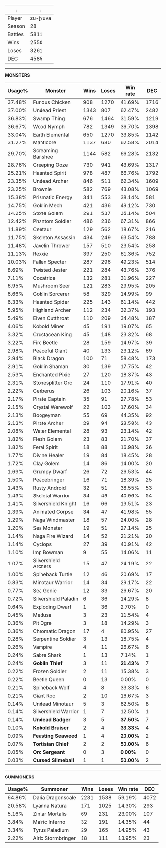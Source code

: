 .|.
|-|-
Player|zu-jyuva
Season|28
Battles|5811
Wins|2550
Loses|3261
DEC|4585

---
**MONSTERS**

Usage%|Monster|Wins|Loses|Win rate|DEC|
-|-|-|-|-|-|
37.48%|Furious Chicken|908|1270|41.69%|1716|
37.00%|Undead Priest|1343|807|62.47%|2482|
36.83%|Swamp Thing|676|1464|31.59%|1219|
36.67%|Wood Nymph|782|1349|36.70%|1398|
33.04%|Earth Elemental|650|1270|33.85%|1142|
31.27%|Manticore|1137|680|62.58%|2014|
29.70%|Screaming Banshee|1144|582|66.28%|2132|
28.76%|Creeping Ooze|730|941|43.69%|1317|
25.21%|Haunted Spirit|978|487|66.76%|1792|
23.35%|Undead Archer|846|511|62.34%|1609|
23.25%|Brownie|582|769|43.08%|1069|
15.38%|Prismatic Energy|341|553|38.14%|581|
14.75%|Goblin Mech|421|436|49.12%|730|
14.25%|Stone Golem|291|537|35.14%|504|
12.42%|Phantom Soldier|486|236|67.31%|866|
11.89%|Centaur|129|562|18.67%|216|
11.75%|Skeleton Assassin|434|249|63.54%|788|
11.48%|Javelin Thrower|157|510|23.54%|258|
11.13%|Rexxie|397|250|61.36%|752|
10.03%|Fallen Specter|287|296|49.23%|514|
8.69%|Twisted Jester|221|284|43.76%|376|
7.11%|Cocatrice|132|281|31.96%|227|
6.95%|Mushroom Seer|121|283|29.95%|205|
6.66%|Goblin Sorcerer|58|329|14.99%|99|
6.33%|Haunted Spider|225|143|61.14%|442|
5.95%|Highland Archer|112|234|32.37%|193|
5.49%|Elven Cutthroat|110|209|34.48%|187|
4.06%|Kobold Miner|45|191|19.07%|65|
3.32%|Crustacean King|45|148|23.32%|68|
3.22%|Fire Beetle|28|159|14.97%|39|
2.98%|Peaceful Giant|40|133|23.12%|69|
2.94%|Black Dragon|100|71|58.48%|173|
2.91%|Goblin Shaman|30|139|17.75%|42|
2.53%|Enchanted Pixie|27|120|18.37%|43|
2.31%|Stonesplitter Orc|24|110|17.91%|40|
2.22%|Cerberus|26|103|20.16%|37|
2.17%|Pirate Captain|35|91|27.78%|53|
2.15%|Crystal Werewolf|22|103|17.60%|34|
2.13%|Boogeyman|55|69|44.35%|92|
2.12%|Pirate Archer|29|94|23.58%|43|
2.08%|Water Elemental|28|93|23.14%|42|
1.82%|Flesh Golem|23|83|21.70%|37|
1.82%|Feral Spirit|18|88|16.98%|26|
1.77%|Divine Healer|19|84|18.45%|28|
1.72%|Clay Golem|14|86|14.00%|20|
1.69%|Grumpy Dwarf|26|72|26.53%|44|
1.50%|Peacebringer|16|71|18.39%|25|
1.43%|Rusty Android|32|51|38.55%|53|
1.43%|Skeletal Warrior|34|49|40.96%|54|
1.41%|Silvershield Knight|16|66|19.51%|23|
1.39%|Animated Corpse|34|47|41.98%|55|
1.29%|Naga Windmaster|18|57|24.00%|28|
1.20%|Sea Monster|19|51|27.14%|25|
1.14%|Naga Fire Wizard|14|52|21.21%|20|
1.14%|Cyclops|27|39|40.91%|42|
1.10%|Imp Bowman|9|55|14.06%|11|
1.07%|Silvershield Archers|15|47|24.19%|22|
1.00%|Spineback Turtle|12|46|20.69%|17|
0.83%|Minotaur Warrior|14|34|29.17%|22|
0.77%|Sea Genie|12|33|26.67%|20|
0.72%|Silvershield Paladin|6|36|14.29%|8|
0.64%|Exploding Dwarf|1|36|2.70%|0|
0.45%|Medusa|3|23|11.54%|4|
0.36%|Pit Ogre|3|18|14.29%|3|
0.36%|Chromatic Dragon|17|4|80.95%|27|
0.28%|Serpentine Soldier|3|13|18.75%|4|
0.26%|Vampire|4|11|26.67%|6|
0.24%|Sabre Shark|1|13|7.14%|1|
0.24%|**Goblin Thief**|3|11|**21.43%**|7|
0.22%|Frozen Soldier|2|11|15.38%|3|
0.22%|Beetle Queen|0|13|0.00%|0|
0.21%|Spineback Wolf|4|8|33.33%|6|
0.21%|Giant Roc|2|10|16.67%|3|
0.14%|Undead Minotaur|5|3|62.50%|8|
0.14%|Silvershield Warrior|1|7|12.50%|1|
0.14%|**Undead Badger**|3|5|**37.50%**|7|
0.10%|**Kobold Bruiser**|2|4|**33.33%**|4|
0.09%|**Feasting Seaweed**|1|4|**20.00%**|2|
0.07%|**Tortisian Chief**|2|2|**50.00%**|6|
0.05%|**Orc Sergeant**|0|3|**0.00%**|0|
0.03%|**Cursed Slimeball**|1|1|**50.00%**|2|

---
**SUMMONERS**

Usage%|Summoner|Wins|Loses|Win rate|DEC|
-|-|-|-|-|-|
64.86%|Daria Dragonscale|2231|1538|59.19%|4072|
20.58%|Lyanna Natura|171|1025|14.30%|293|
5.16%|Zintar Mortalis|69|231|23.00%|107|
3.84%|Malric Inferno|32|191|14.35%|44|
3.34%|Tyrus Paladium|29|165|14.95%|43|
2.22%|Alric Stormbringer|18|111|13.95%|23|
